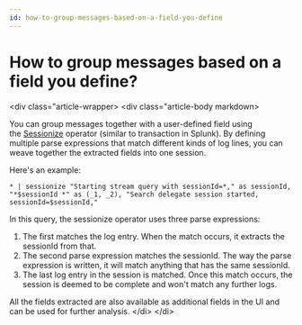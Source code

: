 ```yaml
---
id: how-to-group-messages-based-on-a-field-you-define
---
```


# How to group messages based on a field you define?
\<div class="article-wrapper\>
\<div class="article-body markdown\>

You can group messages together with a user-defined field using
the [Sessionize](../Search-Query-Language/Search-Operators/sessionize.md "sessionize") operator
(similar to transaction in Splunk). By defining multiple parse
expressions that match different kinds of log lines, you can weave
together the extracted fields into one session.

Here's an example:

`* | sessionize "Starting stream query with sessionId=*," as sessionId, "*$sessionId *" as (_1, _2), "Search delegate session started, sessionId=$sessionId,"`

In this query, the sessionize operator uses three parse expressions:

1.  The first matches the log entry. When the match occurs, it extracts
    the sessionId from that.
2.  The second parse expression matches the sessionId. The way the parse
    expression is written, it will match anything that has the same
    sessionId.
3.  The last log entry in the session is matched. Once this match
    occurs, the session is deemed to be complete and won't match any
    further logs.

All the fields extracted are also available as additional fields in the
UI and can be used for further analysis.
\</di\>
\</di\>
